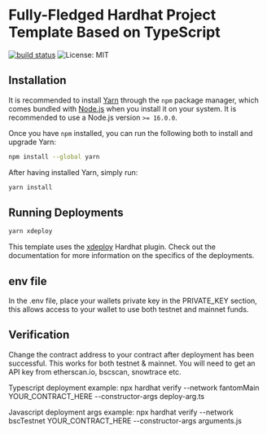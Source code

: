 # Fully-Fledged Hardhat Project Template Based on TypeScript

[![build status](https://github.com/pcaversaccio/hardhat-project-template-ts/actions/workflows/test-contracts.yml/badge.svg)](https://github.com/pcaversaccio/hardhat-project-template-ts/actions)
![License: MIT](https://img.shields.io/badge/License-MIT-blue.svg)

## Installation

It is recommended to install [Yarn](https://classic.yarnpkg.com) through the `npm` package manager, which comes bundled with [Node.js](https://nodejs.org) when you install it on your system. It is recommended to use a Node.js version `>= 16.0.0`.

Once you have `npm` installed, you can run the following both to install and upgrade Yarn:

```bash
npm install --global yarn
```

After having installed Yarn, simply run:

```bash
yarn install
```

## Running Deployments 

```bash
yarn xdeploy
```

This template uses the [xdeploy](https://github.com/pcaversaccio/xdeployer) Hardhat plugin. Check out the documentation for more information on the specifics of the deployments.

## env file 

In the .env file, place your wallets private key in the PRIVATE_KEY section, this allows access to your wallet to use both testnet and mainnet funds.

## Verification

Change the contract address to your contract after deployment has been successful. This works for both testnet & mainnet. You will need to get an API key from etherscan.io, bscscan, snowtrace etc. 

Typescript deployment example:
npx hardhat verify --network fantomMain YOUR_CONTRACT_HERE --constructor-args deploy-arg.ts 

Javascript deployment args example:
npx hardhat verify --network bscTestnet YOUR_CONTRACT_HERE --constructor-args arguments.js 
